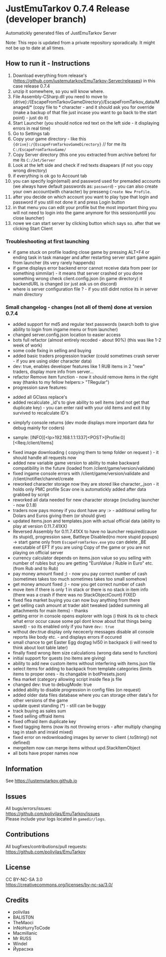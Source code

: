 # JustEmuTarkov 0.7.4 Release (developer branch)

Automatickly generated files of JustEmuTarkov Server

Note: This repo is updated from a private repository sporadically. It might not be up to date at all times.

## How to run it - Instructions

1. Download everything from release's (https://github.com/justemutarkov/EmuTarkov-Server/releases) in this case release 0.7.4
2. unzip it somewhere, so you will know where.
3. File Assembly-CSharp.dll you need to move to {drive}:/{EscapeFromTarkovGameDirectory}/EscapeFromTarkov_data/Managed/\* (copy file to \* character - and it should ask you for override (make a backup of that file just incase you want to go back to the start point) - just do it)
4. Start Launcher (you should notice red text on the left side - it displaying errors in real time)
5. Go to Settings tab
6. Copy your game directory - like this `{drive}:/{EscapeFromTarkovGameDirectory}` // for me its `C:/EscapeFromTarkovGame/`
7. Copy Server directory (this one you extracted from archive before) for me its `C:/Jet/Server`
8. Look at the left side and check if red texts disapears (if not you copy wrong directory)
9. if everything is ok go to Account tab
10. you can specify login(email) and password used for premaded accounts (we always have default passwords as: `password`) - you can also create your own account(with character) by presseng `Create New Profile`.
11. after you decide on which account you want to play type that login and password if you still not done it and press Login button
12. in that menu you can edit your profile but the most important thing you will not need to login into the game anymore for this session(untill you close launcher)
13. nowe we can start server by clicking button which says so. after that we clicking Start Client

### Troubleshooting at first launching

- if game stuck on profile loading close game by pressing ALT+F4 or ending task in task manager and after restarting server start game again from launcher (its very rarely happends)
- if game displays error backend error cannot receive data from peer (or something simmilar) - it means that server crashed or you done something wrong check client.config.json (in game directory) it backendURL is changed (or just ask us on discord)
- where is server configuration file ? - if you still didnt notice its in server main directory

### Small changelog - changes (not all of them) done at version 0.7.4

- added support for md5 and regular text passwords (search both to give ability to login from ingame menu or from launcher)
- changed server.config.json location to easier access
- bots full refactor (almost entirely recoded - about 90%) (this was like 1-2 week of work)
- some code fixing in selling and buying
- added basic traders progression tracker (could sometimes crash server - if you are using older character data)
- dev: true, enables developer features like 1 RUB items in 2 "new" traders, display more info from server...
- refactor Remove item function - now it should remove items in the right way (thanks to my fellow helpers:> "TRegular")
- progression save features:

* added all GClass replace's
* added recalculate \_id's to give ability to sell items (and not get that duplicate key) - you can enter raid with your old items and exit it by survived to recalculate ID's

- simplyfy console returns (dev mode displays more important data for debug mainly for coders)

* sample: [INFO][\<Ip>192.168.1.1:1337]\<POST>[Profile:0][\<Req:/client/items]

- fixed image downloading ( copying them to temp folder on request ) - it should handle all requests now
- added new variable game version to ability to make backward compatibility in the future (loaded from /client/game/version/validate)
- fixed ingame console errors with /client/game/version/validate and /client/notifier/channel/create
- reworked character storage now they are stored like character\_<number>.json - it holds only PMC profile Scav one is automatickly added after data grabbed by script
- reworked all data needed for new character storage (including launcher - now 0.1.8)
- traders now pays money if you dont have any :> - additional selling for Dolars and Euros giving them (or should give)
- updated items.json and templates.json with actual official data (ability to play at version 0.11.7.41XX)
- Reversed Assembly for 0.11.7.41XX to have no launcher required(cause its stupid), progression save, Battleye Disabled(no more stupid popups) -> start game only from `EscapeFromTarkov.exe` you can delete \_BE executable of EFT if you are using Copy of the game or you are not playing on official server
- currency calculator depends on items.json value so you selling with number of rubles but you are getting "EuroValue / Ruble in Euro" etc. (from Rub and to Rub)
- pay money amount fixed ;) - now you pay correct number of cash (sometimes takes too much sometimes takes too small somehow)
- get money amount fixed ;) - now you get correct number of cash
- move item if there is only 1 in stack or there is no stack in item info (there was a crash if there was no StackObjectCount) FIXED
- fixed flea market buying you can now buy anything from there
- get selling cash amount at trader abit tweaked (added summing all attachments for main items) - thanks
- getting error in console opens explorer with logs (i think its ok to check what error occur cause some ppl dont know about that things being saved) - so its enabled only if you have `dev: true`
- without dev:true display only nececerly messages disable all console reports like body etc. - and displays errors if occured
- small chance to get Easter Egg dogtag lvl50 in backpack (i will need to think about loot table later)
- finally fixed wrong item size calculations (wrong data send to function)
- initial support for quests (no items are giving)
- ability to add new custom items without interfering with items.json file
- select items for adding to backpack from template categories (limits items to proper ones - its changable in botPresets.json)
- flea market (category allowing script inside flea js file
- changed dev: true to debugMode: true
- added ability to disable progression in config files (on request)
- added older data files database where you can storage other data's for other versions of the game
- update quest standing (\*) - still can be buggy
- track buying as sales sum
- fixed selling offraid items
- fixed offraid item duplicate key
- fixed tagging items (now its not throwing errors - after multiply changing tag in stash and inraid mixed)
- fixed error on redownloading images by server to client (.toString() not defined)
- mergeitem now can merge items without upd.StackItemObject
- all bots have proper names now

## Information

See https://justemutarkov.github.io

## Issues

All bugs/errors/issues:<br/>
https://github.com/polivilas/EmuTarkov/issues<br/>
Please include your logs located in `gamedir/logs`.

## Contributions

All bugfixes/contributions/pull requests:<br/>
https://github.com/polivilas/EmuTarkov

## License

CC BY-NC-SA 3.0<br/>
https://creativecommons.org/licenses/by-nc-sa/3.0/

## Credits

- polivilas
- BALIST0N
- TheMaoci
- InNoHurryToCode
- Macmillanic
- Mr RUSS
- Windel
- Йуpасзка

